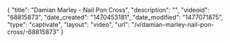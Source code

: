 {
    "title": "Damian Marley - Nail Pon Cross",
    "description": "",
    "videoid": "68815873",
    "date_created": "1470453181",
    "date_modified": "1477071875",
    "type": "captivate",
    "layout": "video",
    "url": "\/v\/damian-marley-nail-pon-cross\/-68815873"
}